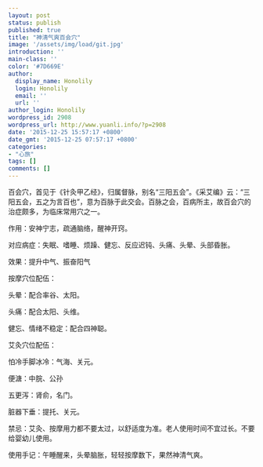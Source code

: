```yaml
---
layout: post
status: publish
published: true
title: "神清气爽百会穴"
image: '/assets/img/load/git.jpg'
introduction: ''
main-class: ''
color: '#7D669E'
author:
  display_name: Honolily
  login: Honolily
  email: ''
  url: ''
author_login: Honolily
wordpress_id: 2908
wordpress_url: http://www.yuanli.info/?p=2908
date: '2015-12-25 15:57:17 +0800'
date_gmt: '2015-12-25 07:57:17 +0800'
categories:
- "心旅"
tags: []
comments: []
---
```

<p>百会穴，首见于《针灸甲乙经》，归属督脉，别名&ldquo;三阳五会&rdquo;。《采艾编》云：&ldquo;三阳五会，五之为言百也&rdquo;，意为百脉于此交会。百脉之会，百病所主，故百会穴的治症颇多，为临床常用穴之一。</p>
<p>作用：安神宁志，疏通脑络，醒神开窍。</p>
<p>对应病症：失眠、嗜睡、烦躁、健忘、反应迟钝、头痛、头晕、头部昏胀。</p>
<p>效果：提升中气、振奋阳气</p>
<p>按摩穴位配伍：</p>
<p>头晕：配合率谷、太阳。</p>
<p>头痛：配合太阳、头维。</p>
<p>健忘、情绪不稳定：配合四神聪。</p>
<p>艾灸穴位配伍：</p>
<p>怕冷手脚冰冷：气海、关元。</p>
<p>便溏：中脘、公孙</p>
<p>五更泻：肾俞，名门。</p>
<p>脏器下垂：提托、关元。</p>
<p>禁忌：艾灸、按摩用力都不要太过，以舒适度为准。老人使用时间不宜过长。不要给婴幼儿使用。</p>
<p>使用手记：午睡醒来，头晕脑胀，轻轻按摩数下，果然神清气爽。</p>
<p>&nbsp;</p>
